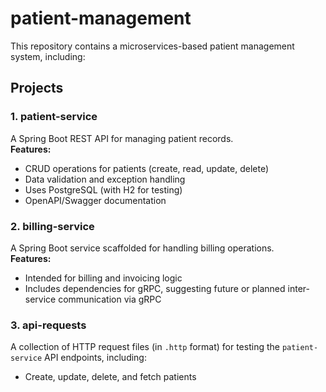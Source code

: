 # patient-management

This repository contains a microservices-based patient management system, including:

## Projects

### 1. patient-service

A Spring Boot REST API for managing patient records.  
**Features:**
- CRUD operations for patients (create, read, update, delete)
- Data validation and exception handling
- Uses PostgreSQL (with H2 for testing)
- OpenAPI/Swagger documentation

### 2. billing-service

A Spring Boot service scaffolded for handling billing operations.  
**Features:**
- Intended for billing and invoicing logic
- Includes dependencies for gRPC, suggesting future or planned inter-service communication via gRPC

### 3. api-requests

A collection of HTTP request files (in `.http` format) for testing the `patient-service` API endpoints, including:
- Create, update, delete, and fetch patients